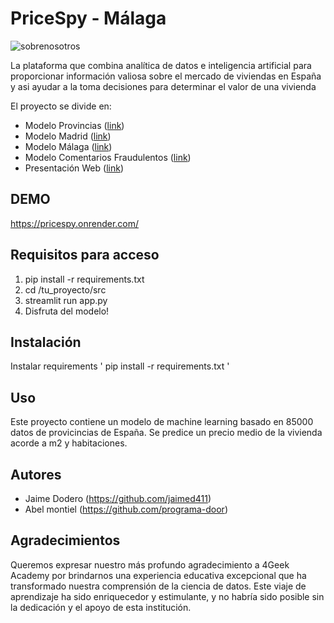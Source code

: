 # PriceSpy - Málaga
![sobrenosotros](https://github.com/jaimed411/PROYECTO-FINAL-PROVINCIAS/assets/131529197/a56e6de7-29d4-4258-856a-7c0a0a4d2573)

La plataforma que combina  analítica de datos e inteligencia artificial para proporcionar información valiosa sobre el mercado de viviendas en España y asi ayudar a la toma decisiones para determinar el valor de una vivienda

El proyecto se divide en:
- Modelo Provincias ([link](https://github.com/jaimed411/PROYECTO-FINAL))
- Modelo Madrid ([link](https://github.com/jaimed411/PROYECTO-FINAL-MADRID))
- Modelo Málaga ([link](https://github.com/jaimed411/PROYECTO-FINAL-MALAGA))
- Modelo Comentarios Fraudulentos ([link](https://github.com/jaimed411/PROYECTO-FINAL-NLP))
- Presentación Web ([link](https://github.com/jaimed411/PROYECTO-FINAL-WEB))


## DEMO

https://pricespy.onrender.com/


## Requisitos para acceso

1. pip install -r requirements.txt
2. cd /tu_proyecto/src
3. streamlit run app.py
4. Disfruta del modelo! 


## Instalación

Instalar requirements ' pip install -r requirements.txt ' 


## Uso

Este proyecto contiene un modelo de machine learning basado en 85000 datos de provicincias de España. Se predice un precio medio de la vivienda acorde a m2 y habitaciones.


## Autores

- Jaime Dodero (https://github.com/jaimed411)
- Abel montiel (https://github.com/programa-door)


## Agradecimientos

Queremos expresar nuestro más profundo agradecimiento a 4Geek Academy por brindarnos una experiencia educativa excepcional que ha transformado nuestra comprensión de la ciencia de datos. Este viaje de aprendizaje ha sido enriquecedor y estimulante, y no habría sido posible sin la dedicación y el apoyo de esta institución.

